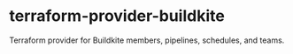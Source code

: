 # terraform-provider-buildkite
Terraform provider for Buildkite members, pipelines, schedules, and teams.
